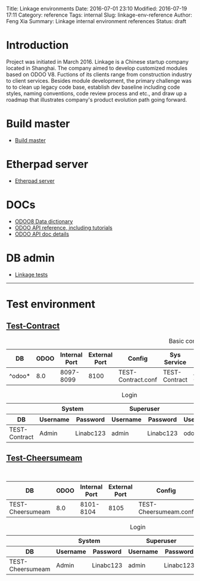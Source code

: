 Title: Linkage environments
Date: 2016-07-01 23:10
Modified: 2016-07-19 17:11
Category: reference
Tags: internal
Slug: linkage-env-reference
Author: Feng Xia
Summary: Linkage internal environment references
Status: draft

Introduction
=============

Project was initiated in March 2016. Linkage is a Chinese startup
company located in Shanghai. The company aimed to develop customized
modules based on ODOO V8. Fuctions of its clients range from construction
industry to client services. Besides
module development, the primary challenge was to to clean up
legacy code base, establish dev baseline including code styles, naming
conventions, code review process and etc., and
draw up a roadmap that illustrates company's product evolution path
going forward.

Build master
============

* [Build master](http://www.linkage.top:8011)

Etherpad server
==================
* [Etherpad server](http://www.linkage.top:9101)


DOCs
====

* [ODOO8 Data dictionary](http://www.linkage.top:8020/doc/dd/)
* [ODOO API reference, including tutorials](http://www.linkage.top:8020/doc/odoo8/)
* [ODOO API doc details](http://www.linkage.top:8020/doc/odoo9/)

DB admin
========

* [Linkage tests](http://www.linkage.top:8020/phppgadmin)

***

Test environment
================

## [Test-Contract](http://www.linkage.top:8100)

<table class="table table-striped table-hover">
	<caption>Basic configuration</caption>
	<thead>
		<th>DB</th>
		<th>ODOO</th>
		<th>Internal Port</th>
		<th>External Port</th>
		<th>Config</th>
		<th>Sys Service</th>
		<th>ODOO Log</th>
		<th>HTTP Log</th>
		<th>Sys Service Log</th>
	</thead>
	<tbody>
		<tr><td>^odoo*
		</td><td>8.0
		</td><td>8097-8099
		</td><td>8100
		</td><td>TEST-Contract.conf
		</td><td>TEST-Contract
		</td><td>/var/log/odoo/TEST-Contract.log
		</td><td>/var/log/nginx/TEST-Contract.*
		</td><td>/var/log/odoo/TEST-Contract.log
		</td></tr>
	</tbody>
</table>

<table class="table table-striped table-hover">
	<caption>Login</caption>
	<thead>
		<tr>
			<th></th>
			<th colspan="2">System</th>
			<th colspan="2">Superuser</th>
			<th colspan="2">DB</th>
		</tr>
		<tr>
			<th>DB</th>
			<th>Username</th>
			<th>Password</th>
			<th>Username</th>
			<th>Password</th>
			<th>Username</th>
			<th>Password</th>
		</tr>
	</thead>
	<tbody>
		<tr><td>TEST-Contract
		</td><td>Admin
		</td><td>Linabc123
		</td><td>admin
		</td><td>Linabc123
		</td><td>odoo
		</td><td>Linabc123
		</td></tr>
	</tbody>
</table>


## [Test-Cheersumeam](http://www.linkage.top:8105)

<table class="table table-striped table-hover">
	<caption>Basic configuration</caption>
	<thead>
		<th>DB</th>
		<th>ODOO</th>
		<th>Internal Port</th>
		<th>External Port</th>
		<th>Config</th>
		<th>Sys Service</th>
		<th>ODOO Log</th>
		<th>HTTP Log</th>
		<th>Sys Service Log</th>
	</thead>
	<tbody>
		<tr><td>TEST-Cheersumeam
		</td><td>8.0
		</td><td>8101-8104
		</td><td>8105
		</td><td>TEST-Cheersumeam.conf
		</td><td>TEST-Cheersumeam
		</td><td>/var/log/odoo/TEST-Cheersumeam.log
		</td><td>/var/log/nginx/TEST-Cheersumeam.*
		</td><td>/var/log/odoo/TEST-Cheersumeam.log
		</td></tr>
	</tbody>
</table>

<table class="table table-striped table-hover">
	<caption>Login</caption>
	<thead>
		<tr>
			<th></th>
			<th colspan="2">System</th>
			<th colspan="2">Superuser</th>
			<th colspan="2">DB</th>
		</tr>
			<tr>
			<th>DB</th>
			<th>Username</th>
			<th>Password</th>
			<th>Username</th>
			<th>Password</th>
			<th>Username</th>
			<th>Password</th>
		</tr>
	</thead>
	<tbody>
		<tr><td>TEST-Cheersumeam
		</td><td>Admin
		</td><td>Linabc123
		</td><td>admin
		</td><td>Linabc123
		</td><td>odoo
		</td><td>Linabc123
		</td></tr>
	</tbody>
</table>
